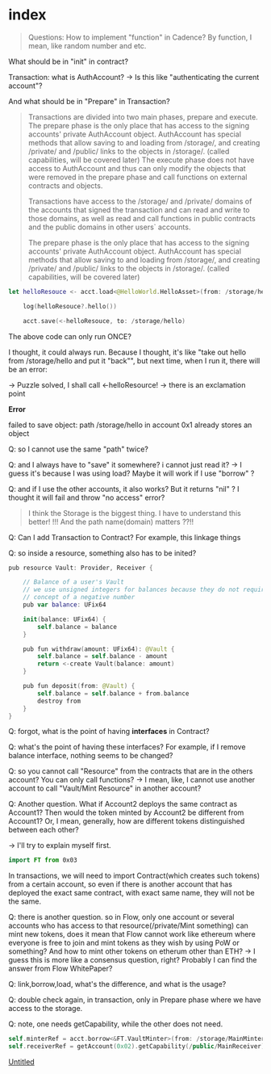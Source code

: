 # index

> Questions: How to implement "function" in Cadence? By function, I mean, like random number and etc.

What should be in "init" in contract?

Transaction: what is AuthAccount? → Is this like "authenticating the current account"?

And what should be in "Prepare" in Transaction?

> Transactions are divided into two main phases, prepare and execute. The prepare phase is the only place that has access to the signing accounts' private AuthAccount object. AuthAccount has special methods that allow saving to and loading from /storage/, and creating /private/ and /public/ links to the objects in /storage/. \(called capabilities, will be covered later\) The execute phase does not have access to AuthAccount and thus can only modify the objects that were removed in the prepare phase and call functions on external contracts and objects.
>
> Transactions have access to the /storage/ and /private/ domains of the accounts that signed the transaction and can read and write to those domains, as well as read and call functions in public contracts and the public domains in other users\` accounts.
>
> The prepare phase is the only place that has access to the signing accounts' private AuthAccount object. AuthAccount has special methods that allow saving to and loading from /storage/, and creating /private/ and /public/ links to the objects in /storage/. \(called capabilities, will be covered later\)

```swift
let helloResouce <- acct.load<@HelloWorld.HelloAsset>(from: /storage/hello)

    log(helloResouce?.hello())

    acct.save(<-helloResouce, to: /storage/hello)
```

The above code can only run ONCE?

I thought, it could always run. Because I thought, it's like "take out hello from /storage/hello and put it "back"", but next time, when I run it, there will be an error:

→ Puzzle solved, I shall call ←helloResource! → there is an exclamation point

**Error**

failed to save object: path /storage/hello in account 0x1 already stores an object

Q: so I cannot use the same "path" twice?

Q: and I always have to "save" it somewhere? i cannot just read it? → I guess it's because I was using load? Maybe it will work if I use "borrow" ?

Q: and if I use the other accounts, it also works? But it returns "nil" ? I thought it will fail and throw "no access" error?

> I think the Storage is the biggest thing. I have to understand this better! !!! And the path name\(domain\) matters ??!!

Q: Can I add Transaction to Contract? For example, this linkage things

Q: so inside a resource, something also has to be inited?

```swift
pub resource Vault: Provider, Receiver {

    // Balance of a user's Vault
    // we use unsigned integers for balances because they do not require the
    // concept of a negative number
    pub var balance: UFix64

    init(balance: UFix64) {
        self.balance = balance
    }

    pub fun withdraw(amount: UFix64): @Vault {
        self.balance = self.balance - amount
        return <-create Vault(balance: amount)
    }

    pub fun deposit(from: @Vault) {
        self.balance = self.balance + from.balance
        destroy from
    }
}
```

Q: forgot, what is the point of having **interfaces** in Contract?

Q: what's the point of having these interfaces? For example, if I remove balance interface, nothing seems to be changed?

Q: so you cannot call "Resource" from the contracts that are in the others account? You can only call functions? → I mean, like, I cannot use another account to call "Vault/Mint Resource" in another account?

Q: Another question. What if Account2 deploys the same contract as Account1? Then would the token minted by Account2 be different from Account1? Or, I mean, generally, how are different tokens distinguished between each other?

→ I'll try to explain myself first.

```swift
import FT from 0x03
```

In transactions, we will need to import Contract\(which creates such tokens\) from a certain account, so even if there is another account that has deployed the exact same contract, with exact same name, they will not be the same.

Q: there is another question. so in Flow, only one account or several accounts who has access to that resource\(/private/Mint something\) can mint new tokens, does it mean that Flow cannot work like ethereum where everyone is free to join and mint tokens as they wish by using PoW or something? And how to mint other tokens on etherum other than ETH? → I guess this is more like a consensus question, right? Probably I can find the answer from Flow WhitePaper?

Q: link,borrow,load, what's the difference, and what is the usage?

Q: double check again, in transaction, only in Prepare phase where we have access to the storage.

Q: note, one needs getCapability, while the other does not need.

```swift
self.minterRef = acct.borrow<&FT.VaultMinter>(from: /storage/MainMinter) ?? panic("Cannot do Minter")
self.receiverRef = getAccount(0x02).getCapability(/public/MainReceiver).borrow<&FT.Vault>() ?? panic("Cannot do Vault")
```

[Untitled](https://www.notion.so/80c0b4e31ffd4aa5a99fa388456b0365)

